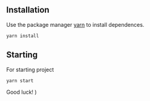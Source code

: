 ## Installation
Use the package manager [yarn](https://yarnpkg.com/lang/en/) to install dependences.
```bash
yarn install 
```
## Starting
For starting project
```bash
yarn start
```
Good luck! )
